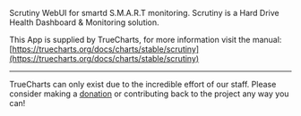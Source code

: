 Scrutiny WebUI for smartd S.M.A.R.T monitoring. Scrutiny is a Hard Drive Health Dashboard & Monitoring solution.

This App is supplied by TrueCharts, for more information visit the manual: [https://truecharts.org/docs/charts/stable/scrutiny](https://truecharts.org/docs/charts/stable/scrutiny)

---

TrueCharts can only exist due to the incredible effort of our staff.
Please consider making a [donation](https://truecharts.org/docs/about/sponsor) or contributing back to the project any way you can!
